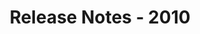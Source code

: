 ﻿---
title: Release Notes - 2010
description: "Release Notes - 2010 – learn about the latest updates and fixes."
type: docs
weight: 100
url: /sharepoint/release-notes-2010/
---


